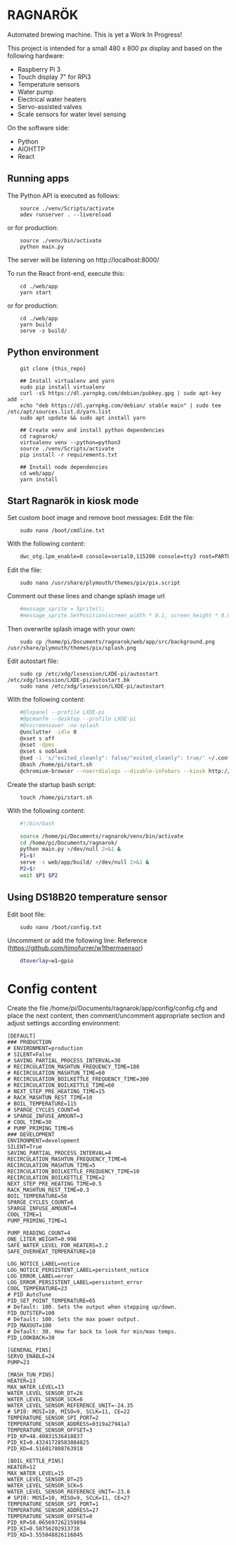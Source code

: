 RAGNARÖK
========
Automated brewing machine.
This is yet a Work In Progress!

This project is intended for a small 480 x 800 px display and based on the following hardware:
* Raspberry Pi 3
* Touch display 7" for RPi3
* Temperature sensors
* Water pump
* Electrical water heaters
* Servo-assisted valves
* Scale sensors for water level sensing

On the software side:
* Python
* AIOHTTP
* React

Running apps
------------
The Python API is executed as follows:
~~~
    source ./venv/Scripts/activate
    adev runserver . --livereload
~~~
or for production:
~~~
    source ./venv/bin/activate
    python main.py
~~~
The server will be listening on http://localhost:8000/

To run the React front-end, execute this:
~~~
    cd ./web/app
    yarn start
~~~
or for production:
~~~
    cd ./web/app
    yarn build
    serve -s build/
~~~


Python environment
------------------
~~~
    git clone {this_repo}

    ## Install virtualenv and yarn
    sudo pip install virtualenv
    curl -sS https://dl.yarnpkg.com/debian/pubkey.gpg | sudo apt-key add -
    echo "deb https://dl.yarnpkg.com/debian/ stable main" | sudo tee /etc/apt/sources.list.d/yarn.list
    sudo apt update && sudo apt install yarn

    ## Create venv and install python dependencies
    cd ragnarok/
    virtualenv venv --python=python3
    source ./venv/Scripts/activate
    pip install -r requirements.txt
    
    ## Install node dependencies
    cd web/app/
    yarn install
~~~

Start Ragnarök in kiosk mode
----------------------------
Set custom boot image and remove boot messages:
Edit the file:
~~~
    sudo nano /boot/cmdline.txt
~~~
With the following content:
~~~sh
    dwc_otg.lpm_enable=0 console=serial0,115200 console=tty3 root=PARTUUID=4afadf26-02 rootfstype=ext4 elevator=deadline fsck.repair=yes rootwait quiet splash plymouth.ignore-serial-consoles logo.nologo vt.global_cursor_default=0
~~~

Edit the file:
~~~
    sudo nano /usr/share/plymouth/themes/pix/pix.script
~~~
Comment out these lines and change splash image url
~~~sh
    #message_sprite = Sprite();
    #message_sprite.SetPosition(screen_width * 0.1, screen_height * 0.9, 10000);
~~~

Then overwrite splash image with your own:
~~~
    sudo cp /home/pi/Documents/ragnarok/web/app/src/background.png /usr/share/plymouth/themes/pix/splash.png
~~~

Edit autostart file:
~~~
    sudo cp /etc/xdg/lxsession/LXDE-pi/autostart /etc/xdg/lxsession/LXDE-pi/autostart.bk
    sudo nano /etc/xdg/lxsession/LXDE-pi/autostart
~~~
With the following content:
~~~sh
    #@lxpanel --profile LXDE-pi
    #@pcmanfm --desktop --profile LXDE-pi
    #@xscreensaver -no-splash
    @unclutter -idle 0
    @xset s off
    @xset -dpms
    @xset s noblank
    @sed -i 's/"exited_cleanly": false/"exited_cleanly": true/' ~/.config/chromium-browser Default/Preferences
    @bash /home/pi/start.sh
    @chromium-browser --noerrdialogs --disable-infobars --kiosk http://localhost:5000/loading --incognito
~~~

Create the startup bash script:
~~~
    touch /home/pi/start.sh
~~~
With the following content:
~~~sh
    #!/bin/bash

    source /home/pi/Documents/ragnarok/venv/bin/activate
    cd /home/pi/Documents/ragnarok/
    python main.py >/dev/null 2>&1 &
    P1=$!
    serve -s web/app/build/ >/dev/null 2>&1 &
    P2=$!
    wait $P1 $P2
~~~


Using DS18B20 temperature sensor
--------------------------------
Edit boot file:
~~~
    sudo nano /boot/config.txt
~~~
Uncomment or add the following line:
Reference (https://github.com/timofurrer/w1thermsensor)
~~~sh
    dtoverlay=w1–gpio
~~~

Config content
==============
Create the file /home/pi/Documents/ragnarok/app/config/config.cfg and place the next content,
then comment/uncomment appropriate section and adjust settings according environment:
~~~
[DEFAULT]
### PRODUCTION
# ENVIRONMENT=production
# SILENT=False
# SAVING_PARTIAL_PROCESS_INTERVAL=30
# RECIRCULATION_MASHTUN_FREQUENCY_TIME=180
# RECIRCULATION_MASHTUN_TIME=60
# RECIRCULATION_BOILKETTLE_FREQUENCY_TIME=300
# RECIRCULATION_BOILKETTLE_TIME=60
# NEXT_STEP_PRE_HEATING_TIME=15
# RACK_MASHTUN_REST_TIME=10
# BOIL_TEMPERATURE=115
# SPARGE_CYCLES_COUNT=6
# SPARGE_INFUSE_AMOUNT=3
# COOL_TIME=30
# PUMP_PRIMING_TIME=6
### DEVELOPMENT
ENVIRONMENT=development
SILENT=True
SAVING_PARTIAL_PROCESS_INTERVAL=4
RECIRCULATION_MASHTUN_FREQUENCY_TIME=6
RECIRCULATION_MASHTUN_TIME=5
RECIRCULATION_BOILKETTLE_FREQUENCY_TIME=10
RECIRCULATION_BOILKETTLE_TIME=2
NEXT_STEP_PRE_HEATING_TIME=0.5
RACK_MASHTUN_REST_TIME=0.3
BOIL_TEMPERATURE=50
SPARGE_CYCLES_COUNT=6
SPARGE_INFUSE_AMOUNT=4
COOL_TIME=1
PUMP_PRIMING_TIME=1

PUMP_READING_COUNT=4
ONE_LITER_WEIGHT=0.998
SAFE_WATER_LEVEL_FOR_HEATERS=3.2
SAFE_OVERHEAT_TEMPERATURE=10

LOG_NOTICE_LABEL=notice
LOG_NOTICE_PERSISTENT_LABEL=persistent_notice
LOG_ERROR_LABEL=error
LOG_ERROR_PERSISTENT_LABEL=persistent_error
COOL_TEMPERATURE=23
# PID AutoTune
PID_SET_POINT_TEMPERATURE=65
# Default: 100. Sets the output when stepping up/down.
PID_OUTSTEP=100
# Default: 100. Sets the max power output.
PID_MAXOUT=100
# Default: 30. How far back to look for min/max temps.
PID_LOOKBACK=30

[GENERAL_PINS]
SERVO_ENABLE=24
PUMP=23

[MASH_TUN_PINS]
HEATER=13
MAX_WATER_LEVEL=13
WATER_LEVEL_SENSOR_DT=26
WATER_LEVEL_SENSOR_SCK=6
WATER_LEVEL_SENSOR_REFERENCE_UNIT=-24.35
# SPI0: MOSI=10, MISO=9, SCLK=11, CE=22
TEMPERATURE_SENSOR_SPI_PORT=2
TEMPERATURE_SENSOR_ADDRESS=0319a27941a7
TEMPERATURE_SENSOR_OFFSET=3
PID_KP=48.40831536418837
PID_KI=0.43241728583884825
PID_KD=4.516017808763918

[BOIL_KETTLE_PINS]
HEATER=12
MAX_WATER_LEVEL=15
WATER_LEVEL_SENSOR_DT=25
WATER_LEVEL_SENSOR_SCK=5
WATER_LEVEL_SENSOR_REFERENCE_UNIT=-23.8
# SPI0: MOSI=10, MISO=9, SCLK=11, CE=27
TEMPERATURE_SENSOR_SPI_PORT=1
TEMPERATURE_SENSOR_ADDRESS=27
TEMPERATURE_SENSOR_OFFSET=0
PID_KP=50.065697262159894
PID_KI=0.58756202913738
PID_KD=3.555048826116045
~~~